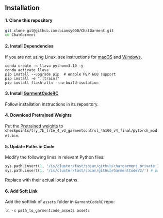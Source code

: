 ## Installation

#### 1. Clone this repository
```bash
git clone git@github.com:biansy000/ChatGarment.git
cd ChatGarment
```

#### 2. Install Dependencies
If you are not using Linux, see instructions for [macOS](https://github.com/haotian-liu/LLaVA/blob/main/docs/macOS.md) and [Windows](https://github.com/haotian-liu/LLaVA/blob/main/docs/Windows.md).

```Shell
conda create -n llava python=3.10 -y
conda activate llava
pip install --upgrade pip  # enable PEP 660 support
pip install -e ".[train]"
pip install flash-attn --no-build-isolation
```

#### 3. Install [GarmentCodeRC](https://github.com/biansy000/GarmentCodeRC)
Follow installation instructions in its repository.


#### 4. Download Pretrained Weights
Put the [Pretrained weights](https://sjtueducn-my.sharepoint.com/:u:/g/personal/biansiyuan_sjtu_edu_cn/EQayoB8ie7ZIsFrjLWdBASQBFexZHXcGjrS6ghgGCjIMzw?e=o60Y65) to ``checkpoints/try_7b_lr1e_4_v3_garmentcontrol_4h100_v4_final/pytorch_model.bin``.

#### 5. Update Paths in Code
Modify the following lines in relevant Python files:
```Python
sys.path.insert(1, '/is/cluster/fast/sbian/github/chatgarment_private') # path of the current repo
sys.path.insert(1, '/is/cluster/fast/sbian/github/GarmentCodeV2/') # path of GarmentCode repo
```
Replace with their actual local paths.

#### 6. Add Soft Link 
Add the softlink of ``assets`` folder in ``GarmentCodeRC`` repo:
```Shell
ln -s path_to_garmentcode_assets assets
```
